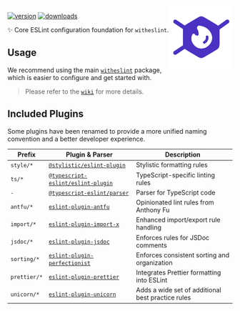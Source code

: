 <!-- Badges -->
[src-version]: https://img.shields.io/npm/v/@witheslint/core?style=flat&color=444&label=version
[src-download]: https://img.shields.io/npm/dm/@witheslint/core?style=flat&color=444&label=download
[href-npm]: https://npmjs.com/package/@witheslint/core

<img src="https://github.com/witheslint/static/raw/main/icons/witheslint.svg" alt="witheslint" align="right" width="140" height="140">

[![version][src-version]][href-npm]
[![downloads][src-download]][href-npm]

✨ Core ESLint configuration foundation for `witheslint`.

## Usage

We recommend using the main [`witheslint`](../witheslint) package, which is easier to configure and get started with.

> Please refer to the [`wiki`](https://deepwiki.com/witheslint/witheslint) for more details.

## Included Plugins

Some plugins have been renamed to provide a more unified naming convention and a better developer experience.

| Prefix      | Plugin & Parser                                                                | Description                                    |
|-------------|--------------------------------------------------------------------------------|------------------------------------------------|
| `style/*`   | [`@stylistic/eslint-plugin`](https://eslint.style)                               | Stylistic formatting rules                     |
| `ts/*`      | [`@typescript-eslint/eslint-plugin`](https://typescript-eslint.io)               | TypeScript-specific linting rules              |
| `-`         | [`@typescript-eslint/parser`](https://typescript-eslint.io)                      | Parser for TypeScript code                      |
| `antfu/*`   | [`eslint-plugin-antfu`](https://github.com/antfu/eslint-plugin-antfu)            | Opinionated lint rules from Anthony Fu         |
| `import/*`  | [`eslint-plugin-import-x`](https://github.com/un-es/eslint-plugin-import-x)      | Enhanced import/export rule handling           |
| `jsdoc/*`   | [`eslint-plugin-jsdoc`](https://github.com/gajus/eslint-plugin-jsdoc)            | Enforces rules for JSDoc comments              |
| `sorting/*` | [`eslint-plugin-perfectionist`](https://eslint-plugin-perfectionist.azat.io)     | Enforces consistent sorting and organization   |
| `prettier/*`| [`eslint-plugin-prettier`](https://github.com/prettier/eslint-plugin-prettier)   | Integrates Prettier formatting into ESLint     |
| `unicorn/*` | [`eslint-plugin-unicorn`](https://github.com/sindresorhus/eslint-plugin-unicorn) | Adds a wide set of additional best practice rules |
